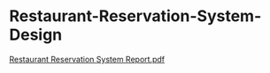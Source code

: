# Restaurant-Reservation-System-Design

[Restaurant Reservation System Report.pdf](https://github.com/Mayowa1012/Restaurant-Reservation-System-Design/files/9574931/Restaurant.Reservation.System.Report.pdf)
